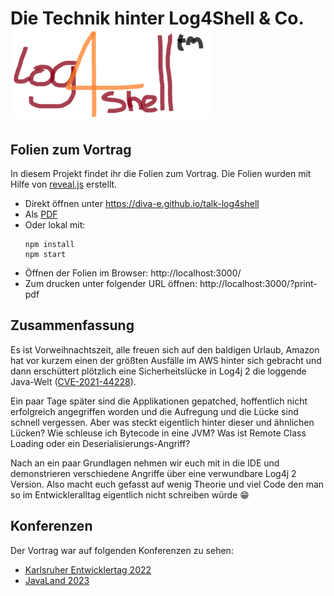 # Die Technik hinter Log4Shell & Co. ![Logo of Log4Shell](Log4Shell_logo.png)

## Folien zum Vortrag

In diesem Projekt findet ihr die Folien zum Vortrag. Die Folien wurden mit Hilfe von [reveal.js](https://revealjs.com/) erstellt.

* Direkt öffnen unter https://diva-e.github.io/talk-log4shell
* Als [PDF](Die%20Technik%20hinter%20Log4Shell%20&%20Co.pdf)
* Oder lokal mit:
  ```shell
  npm install
  npm start
  ```
* Öffnen der Folien im Browser: http://localhost:3000/
* Zum drucken unter folgender URL öffnen: http://localhost:3000/?print-pdf

## Zusammenfassung

Es ist Vorweihnachtszeit, alle freuen sich auf den baldigen Urlaub, Amazon hat vor kurzem einen der größten Ausfälle im AWS hinter sich gebracht und dann erschüttert plötzlich eine
Sicherheitslücke in Log4j 2 die loggende Java-Welt ([CVE-2021-44228](https://www.randori.com/blog/cve-2021-44228/)).

Ein paar Tage später sind die Applikationen gepatched, hoffentlich nicht erfolgreich angegriffen worden und die Aufregung und die Lücke sind schnell vergessen.
Aber was steckt eigentlich hinter dieser und ähnlichen Lücken? Wie schleuse ich Bytecode in eine JVM? Was ist Remote Class Loading oder ein Deserialisierungs-Angriff?

Nach an ein paar Grundlagen nehmen wir euch mit in die IDE und demonstrieren verschiedene Angriffe über eine verwundbare Log4j 2 Version.
Also macht euch gefasst auf wenig Theorie und viel Code den man so im Entwickleralltag eigentlich nicht schreiben würde :grin:

## Konferenzen

Der Vortrag war auf folgenden Konferenzen zu sehen:

* [Karlsruher Entwicklertag 2022](https://entwicklertag.de/karlsruhe/2022/Die_Technik_hinter_Log4Shell_&_Co.html) 
* [JavaLand 2023](https://www.javaland.eu/) 
